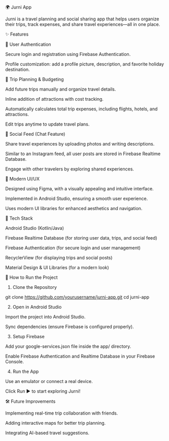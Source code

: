 
🌍 Jurni App

Jurni is a travel planning and social sharing app that helps users organize their trips, track expenses, and share travel experiences—all in one place.

✨ Features

🔹 User Authentication

Secure login and registration using Firebase Authentication.

Profile customization: add a profile picture, description, and favorite holiday destination.


🔹 Trip Planning & Budgeting

Add future trips manually and organize travel details.

Inline addition of attractions with cost tracking.

Automatically calculates total trip expenses, including flights, hotels, and attractions.

Edit trips anytime to update travel plans.


🔹 Social Feed (Chat Feature)

Share travel experiences by uploading photos and writing descriptions.

Similar to an Instagram feed, all user posts are stored in Firebase Realtime Database.

Engage with other travelers by exploring shared experiences.


🔹 Modern UI/UX

Designed using Figma, with a visually appealing and intuitive interface.

Implemented in Android Studio, ensuring a smooth user experience.

Uses modern UI libraries for enhanced aesthetics and navigation.


📌 Tech Stack

Android Studio (Kotlin/Java)

Firebase Realtime Database (for storing user data, trips, and social feed)

Firebase Authentication (for secure login and user management)

RecyclerView (for displaying trips and social posts)

Material Design & UI Libraries (for a modern look)


🚀 How to Run the Project

1. Clone the Repository

git clone https://github.com/yourusername/jurni-app.git
cd jurni-app


2. Open in Android Studio

Import the project into Android Studio.

Sync dependencies (ensure Firebase is configured properly).



3. Setup Firebase

Add your google-services.json file inside the app/ directory.

Enable Firebase Authentication and Realtime Database in your Firebase Console.



4. Run the App

Use an emulator or connect a real device.

Click Run ▶ to start exploring Jurni!




🛠 Future Improvements

Implementing real-time trip collaboration with friends.

Adding interactive maps for better trip planning.

Integrating AI-based travel suggestions.
